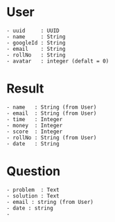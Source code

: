 # User
	- uuid     : UUID
	- name     : String
	- googleId : String
	- email    : String
	- rollNo   : String
	- avatar   : integer (defalt = 0)

# Result 
	- name   : String (from User)
	- email  : String (from User)
	- time   : Integer
	- money  : Integer
	- score  : Integer
	- rollNo : String (from User)
	- date   : String

# Question
	- problem  : Text
	- solution : Text
	- email : string (from User)
	- date : string
	- 
